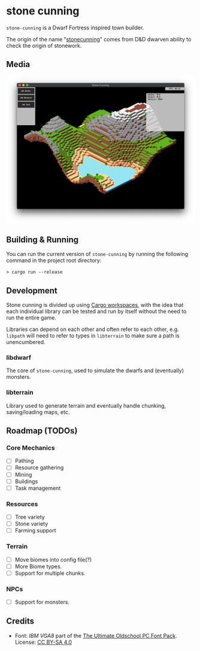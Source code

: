 # stone cunning

`stone-cunning` is a Dwarf Fortress inspired town builder.

The origin of the name "[stonecunning](https://roll20.net/compendium/dnd5e/Dwarf#content)" comes from D&D dwarven ability to check the origin of stonework.

## Media

![In-game screenshot](docs/screenshot.png)

## Building & Running

You can run the current version of `stone-cunning` by running the following
command in the project root directory:

    > cargo run --release


## Development

Stone cunning is divided up using [Cargo workspaces][cargo-workspaces], with
the idea that each individual library can be tested and run by itself without the need to run the entire game.

[cargo-workspaces]: https://doc.rust-lang.org/book/ch14-03-cargo-workspaces.html

Libraries can depend on each other and often refer to each other, e.g. `libpath`
will need to refer to types in `libterrain` to make sure a path is unencumbered.

### libdwarf

The core of `stone-cunning`, used to simulate the dwarfs and (eventually) monsters.

### libterrain

Library used to generate terrain and eventually handle chunking, saving/loading
maps, etc.

## Roadmap (TODOs)

### Core Mechanics
- [ ] Pathing
- [ ] Resource gathering
- [ ] Mining
- [ ] Buildings
- [ ] Task management

### Resources
- [ ] Tree variety
- [ ] Stone variety
- [ ] Farming support

### Terrain
- [ ] Move biomes into config file(?)
- [ ] More Biome types.
- [ ] Support for multiple chunks.

### NPCs
- [ ] Support for monsters.


## Credits

* Font: *IBM VGA8* part of the [The Ultimate Oldschool PC Font Pack](https://int10h.org/oldschool-pc-fonts/). License: [CC BY-SA 4.0](http://creativecommons.org/licenses/by-sa/4.0/)
